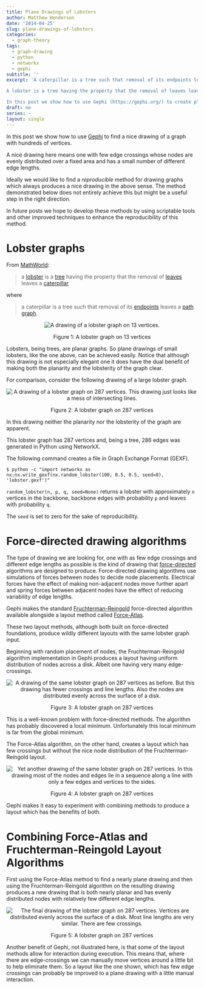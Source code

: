```yaml
---
title: Plane Drawings of Lobsters
author: Matthew Henderson
date: '2014-04-25'
slug: plane-drawings-of-lobsters
categories:
  - graph-theory
tags:
  - graph-drawing
  - python
  - networkx
  - gephi
subtitle: ''
excerpt: 'A caterpillar is a tree such that removal of its endpoints leaves a path graph.

A lobster is a tree having the property that the removal of leaves leaves a caterpillar.

In this post we show how to use Gephi (https://gephi.org/) to create plane drawings of large lobster graphs.'
draft: no
series: ~
layout: single
---
```


In this post we show how to use
[Gephi](https://gephi.org/)
to find a nice drawing of a graph with hundreds of vertices.

A nice drawing here means one with few edge crossings whose nodes are evenly distributed over a fixed area and has a small number of different edge lengths.

Ideally we would like to find a *reproducible* method for drawing graphs which always produces a nice drawing in the above sense.
The method demonstrated below does not entirely achieve this but might be a useful step in the right direction.

In future posts we hope to develop these methods by using scriptable tools and other improved techniques to enhance the reproducibility of this method.

# Lobster graphs

From
[MathWorld](http://mathworld.wolfram.com):

> a [lobster](http://mathworld.wolfram.com/Lobster.html) is a
> [tree](http://mathworld.wolfram.com/Tree.html) having the property
> that the removal of [leaves](http://mathworld.wolfram.com/TreeLeaf.html) leaves
> a [caterpillar](http://mathworld.wolfram.com/Caterpillar.html)

where

> a caterpillar is a tree such that removal of its [endpoints](http://mathworld.wolfram.com/Endpoint.html)
> leaves a [path graph](http://mathworld.wolfram.com/PathGraph.html).

<div class="figure" style="text-align: center">
<img src="img/small.png" alt="A drawing of a lobster graph on 13 vertices."  />
<p class="caption">Figure 1: A lobster graph on 13 vertices</p>
</div>

Lobsters, being trees, are planar graphs.
So plane drawings of small lobsters, like the one above, can be achieved easily.
Notice that although this drawing is not especially elegant one it does have the dual benefit of making both the planarity and the lobsterity of the graph clear.

For comparison, consider the following drawing of a large lobster graph.

<div class="figure" style="text-align: center">
<img src="img/lobster.svg" alt="A drawing of a lobster graph on 287 vertices. This drawing just looks like a mess of intersecting lines."  />
<p class="caption">Figure 2: A lobster graph on 287 vertices</p>
</div>

In this drawing neither the planarity nor the lobsterity of the graph are apparent.

This lobster graph has 287 vertices and, being a tree, 286 edges was generated in Python using NetworkX.

The following command creates a file in Graph Exchange Format (GEXF).

    $ python -c "import networkx as nx;nx.write_gexf(nx.random_lobster(100, 0.5, 0.5, seed=0), 'lobster.gexf')"

``random_lobster(n, p, q, seed=None)``
returns a lobster with approximately `n` vertices in the backbone, backbone edges with probability `p` and leaves with probability `q`.

The ``seed`` is set to zero for the sake of reproducibility.

# Force-directed drawing algorithms

The type of drawing we are looking for, one with as few edge crossings and different edge lengths as possible is the kind of drawing that
[force-directed](http://en.wikipedia.org/wiki/Force-directed_graph_drawing) 
algorithms are designed to produce.
Force-directed drawing algorithms use simulations of forces between nodes to decide node placements.
Electrical forces have the effect of making non-adjacent nodes move further apart and spring forces between adjacent nodes have the effect of reducing variability of edge lengths.

Gephi makes the standard
[Fruchterman-Reingold](https://wiki.gephi.org/index.php/Fruchterman-Reingold)
force-directed algorithm available alongside a layout method called
[Force-Atlas](https://gephi.org/2011/forceatlas2-the-new-version-of-our-home-brew-layout/).

These two layout methods, although both built on force-directed foundations, produce wildly different layouts with the same lobster graph input.

Beginning with random placement of nodes, the Fruchterman-Reingold algorithm implementation in Gephi produces a layout having uniform distribution of nodes across a disk.
Albeit one having very many edge-crossings.

<div class="figure" style="text-align: center">
<img src="img/lobster2.svg" alt="A drawing of the same lobster graph on 287 vertices as before. But this drawing has fewer crossings and line lengths. Also the nodes are distributed evenly across the surface of a disk."  />
<p class="caption">Figure 3: A lobster graph on 287 vertices</p>
</div>

This is a well-known problem with force-directed methods.
The algorithm has probably discovered a local minimum.
Unfortunately this local minimum is far from the global minimum.

The Force-Atlas algorithm, on the other hand, creates a layout which has few crossings but without the nice node distribution of the Fruchterman-Reingold layout.

<div class="figure" style="text-align: center">
<img src="img/lobster3.svg" alt="Yet another drawing of the same lobster graph on 287 vertices. In this drawing most of the nodes and edges lie in a sequence along a line with only a few edges and vertices to the sides."  />
<p class="caption">Figure 4: A lobster graph on 287 vertices</p>
</div>

Gephi makes it easy to experiment with combining methods to produce a layout which has the benefits of both.

# Combining Force-Atlas and Fruchterman-Reingold Layout Algorithms

First using the Force-Atlas method to find a nearly plane drawing and then using the Fruchterman-Reingold algorithm on the resulting drawing produces a new drawing that is both nearly planar and has evenly distributed nodes with relatively few different edge lengths.

<div class="figure" style="text-align: center">
<img src="img/lobster4.svg" alt="The final drawing of the lobster graph on 287 vertices. Vertices are distributed evenly across the surface of a disk. Most line lengths are very similar. There are few crossings."  />
<p class="caption">Figure 5: A lobster graph on 287 vertices</p>
</div>

Another benefit of Gephi, not illustrated here, is that some of the layout methods allow for interaction during execution.
This means that, where there are edge-crossings we can manually move vertices around a little bit to help eliminate them.
So a layout like the one shown, which has few edge crossings can probably be improved to a plane drawing with a little manual interaction.
